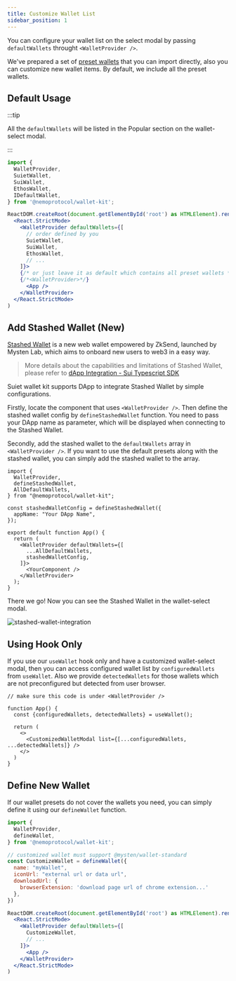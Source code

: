 ```yaml
---
title: Customize Wallet List
sidebar_position: 1
---
```


You can configure your wallet list on the select modal by passing `defaultWallets` throught `<WalletProvider />`.

We've prepared a set of [preset wallets](../CanIUse#preset-wallets) that you can import directly, also you can customize new wallet items. By default, we include all the preset wallets.


## Default Usage

:::tip

All the `defaultWallets` will be listed in the Popular section on the wallet-select modal.

:::

```jsx
import {
  WalletProvider,
  SuietWallet,
  SuiWallet,
  EthosWallet,
  IDefaultWallet,
} from '@nemoprotocol/wallet-kit';

ReactDOM.createRoot(document.getElementById('root') as HTMLElement).render(
  <React.StrictMode>
    <WalletProvider defaultWallets={[
      // order defined by you
      SuietWallet,
      SuiWallet,
      EthosWallet,
      // ...
    ]}>
    {/* or just leave it as default which contains all preset wallets */}
    {/*<WalletProvider>*/}
      <App />
    </WalletProvider>
  </React.StrictMode>
)
```

## Add Stashed Wallet (New)

[Stashed Wallet](https://getstashed.com/home) is a new web wallet empowered by ZkSend, launched by Mysten Lab, which aims to onboard new users to web3 in a easy way.

> More details about the capabilities and limitations of Stashed Wallet, please refer to [dApp Integration - Sui Typescript SDK](https://sdk.mystenlabs.com/zksend/dapp)

Suiet wallet kit supports DApp to integrate Stashed Wallet by simple configurations. 

Firstly, locate the component that uses `<WalletProvider />`. Then define the stashed wallet config by `defineStashedWallet` function. You need to pass your DApp name as parameter, which will be displayed when connecting to the Stashed Wallet.

Secondly, add the stashed wallet to the `defaultWallets` array in `<WalletProvider />`. If you want to use the default presets along with the stashed wallet, you can simply add the stashed wallet to the array.

```tsx
import {
  WalletProvider,
  defineStashedWallet,
  AllDefaultWallets,
} from "@nemoprotocol/wallet-kit";

const stashedWalletConfig = defineStashedWallet({
  appName: "Your DApp Name",
});

export default function App() {
  return (
    <WalletProvider defaultWallets={[
      ...AllDefaultWallets,
      stashedWalletConfig,
    ]}>
      <YourComponent />
    </WalletProvider>
  );
}
```

There we go! Now you can see the Stashed Wallet in the wallet-select modal.

![stashed-wallet-integration](/img/stashed-wallet-integration.png)



## Using Hook Only

If you use our `useWallet` hook only and have a customized wallet-select modal, then you can access configured wallet list by `configuredWallets` from `useWallet`. Also we provide `detectedWallets` for those wallets which are not preconfigured but detected from user browser.

```tsx
// make sure this code is under <WalletProvider />

function App() {
  const {configuredWallets, detectedWallets} = useWallet();
  
  return (
    <>
      <CustomizedWalletModal list={[...configuredWallets, ...detectedWallets]} />
    </>
  )
}
```

## Define New Wallet

If our wallet presets do not cover the wallets you need, you can simply define it using our  `defineWallet` function.

```jsx
import {
  WalletProvider,
  defineWallet,
} from '@nemoprotocol/wallet-kit';

// customized wallet must support @mysten/wallet-standard
const CustomizeWallet = defineWallet({
  name: "myWallet",
  iconUrl: "external url or data url",
  downloadUrl: {
    browserExtension: 'download page url of chrome extension...'
  },
})

ReactDOM.createRoot(document.getElementById('root') as HTMLElement).render(
  <React.StrictMode>
    <WalletProvider defaultWallets={[
      CustomizeWallet,
      // ...
    ]}>
      <App />
    </WalletProvider>
  </React.StrictMode>
)
```
